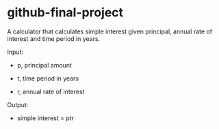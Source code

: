 # github-final-project

A calculator that calculates simple interest given principal, annual rate of interest and time period in years.

Input:

   * p, principal amount
      
   * t, time period in years
      
   * r, annual rate of interest

Output:

   * simple interest = p*t*r

